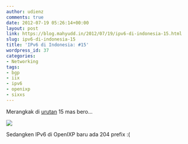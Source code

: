 ```yaml
---
author: udienz
comments: true
date: 2012-07-19 05:26:14+00:00
layout: post
link: https://blog.mahyudd.in/2012/07/19/ipv6-di-indonesia-15.html
slug: ipv6-di-indonesia-15
title: 'IPv6 di Indonesia: #15'
wordpress_id: 37
categories:
- Networking
tags:
- bgp
- iix
- ipv6
- openixp
- sixxs
---
```


Merangkak di [urutan](http://www.sixxs.net/tools/grh/dfp/) 15 mas bero...

[![](http://log.udienz.web.id/wp-content/uploads/2012/07/Screenshot-from-2012-07-19-1221551.png)](http://log.udienz.web.id/wp-content/uploads/2012/07/Screenshot-from-2012-07-19-1221551.png)

Sedangken IPv6 di OpenIXP baru ada 204 prefix :(
